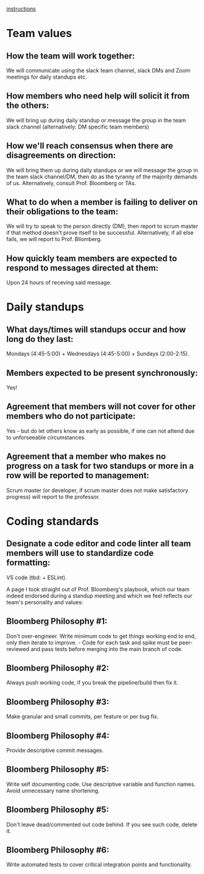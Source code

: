 [instructions](./instructions.md)

# Team values

## How the team will work together:

We will communicate using the slack team channel, slack DMs and Zoom meetings for daily standups etc.

## How members who need help will solicit it from the others:

We will bring up during daily standup or message the group in the team slack channel (alternatively: DM specific team members)

## How we'll reach consensus when there are disagreements on direction:

We will bring them up during daily standups or we will message the group in the team slack channel/DM, then do as the tyranny of the majority demands of us. Alternatively, consult Prof. Bloomberg or TAs.

## What to do when a member is failing to deliver on their obligations to the team:

We will try to speak to the person directly (DM), then report to scrum master if that method doesn't prove itself to be successful. Alternatively, if all else fails, we will report to Prof. Bllomberg.

## How quickly team members are expected to respond to messages directed at them:

Upon 24 hours of receving said message.

# Daily standups

## What days/times will standups occur and how long do they last:

Mondays (4:45-5:00) + Wednesdays (4:45-5:00) + Sundays (2:00-2:15).

## Members expected to be present synchronously:

Yes!

## Agreement that members will not cover for other members who do not participate:

Yes - but do let others know as early as possible, if one can not attend due to unforseeable circumstances.

## Agreement that a member who makes no progress on a task for two standups or more in a row will be reported to management:

Scrum master (or developer, if scrum master does not make satisfactory progress) will report to the professor.

# Coding standards

## Designate a code editor and code linter all team members will use to standardize code formatting:

VS code (tbd: + ESLint).

A page I took straight out of Prof. Bloomberg's playbook, which our team indeed endorsed during a standup meeting and which we feel reflects our team's personality and values:

## Bloomberg Philosophy #1:

Don't over-engineer. Write minimum code to get things working end to end, only then iterate to improve. - Code for each task and spike must be peer-reviewed and pass tests before merging into the main branch of code.

## Bloomberg Philosophy #2:

Always push working code, if you break the pipeline/build then fix it.

## Bloomberg Philosophy #3:

Make granular and small commits, per feature or per bug fix.

## Bloomberg Philosophy #4:

Provide descriptive commit messages.

## Bloomberg Philosophy #5:

Write self documenting code. Use descriptive variable and function names. Avoid unnecessary name shortening.

## Bloomberg Philosophy #5:

Don't leave dead/commented out code behind. If you see such code, delete it.

## Bloomberg Philosophy #6:

Write automated tests to cover critical integration points and functionality.
